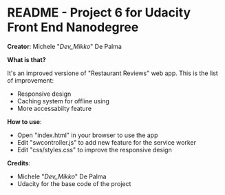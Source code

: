 # README - Project 6 for Udacity Front End Nanodegree

**Creator**: Michele "*Dev_Mikko*" De Palma

**What is that?**

It's an improved versione of "Restaurant Reviews" web app. This is the list of improvement:
- Responsive design
- Caching system for offline using
- More accessabilty feature

**How to use**:

- Open "index.html" in your browser to use the app
- Edit "swcontroller.js" to add new feature for the service worker
- Edit "css/styles.css" to improve the responsive design

**Credits**:

- Michele "*Dev_Mikko*" De Palma
- Udacity for the base code of the project
